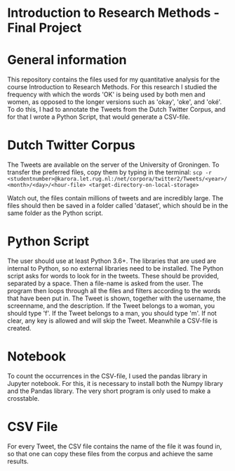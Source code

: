 # Introduction to Research Methods - Final Project

# General information
This repository contains the files used for my quantitative analysis for the course Introduction to Research Methods. For this research I studied the frequency with which the words 'OK' is being used by both men and women, as opposed to the longer versions such as 'okay', 'oke', and 'oké'. To do this, I had to annotate the Tweets from the Dutch Twitter Corpus, and for that I wrote a Python Script, that would generate a CSV-file. 

# Dutch Twitter Corpus
The Tweets are available on the server of the University of Groningen. To transfer the preferred files, copy them by typing in the terminal:
`scp -r <studentnumber>@karora.let.rug.nl:/net/corpora/twitter2/Tweets/<year>/<month>/<day>/<hour-file> <target-directory-on-local-storage>`

Watch out, the files contain millions of tweets and are incredibly large. The files should then be saved in a folder called 'dataset', which should be in the same folder as the Python script. 

# Python Script
The user should use at least Python 3.6+. The libraries that are used are internal to Python, so no external libraries need to be installed. The Python script asks for words to look for in the tweets. These should be provided, separated by a space. Then a file-name is asked from the user. The program then loops through all the files and filters according to the words that have been put in. The Tweet is shown, together with the username, the screenname, and the description. If the Tweet belongs to a woman, you should type 'f'. If the Tweet belongs to a man, you should type 'm'. If not clear, any key is allowed and will skip the Tweet. Meanwhile a CSV-file is created. 

# Notebook
To count the occurrences in the CSV-file, I used the pandas library in Jupyter notebook. For this, it is necessary to install both the Numpy library and the Pandas library. The very short program is only used to make a crosstable.

# CSV File
For every Tweet, the CSV file contains the name of the file it was found in, so that one can copy these files from the corpus and achieve the same results. 
